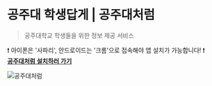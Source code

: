 # 공주대 학생답게 | 공주대처럼
> 공주대학교 학생들을 위한 정보 제공 서비스

❗️ 아이폰은 '사파리', 안드로이드는 '크롬'으로 접속해야 앱 설치가 가능합니다! ❗️  
**[공주대처럼 설치하러 가기](https://like-knu.vercel.app)**

![공주대처럼](https://github.com/LikeKNU/.github/assets/69714701/90b2483d-0964-4051-ad93-308f2ee4bf2c)
